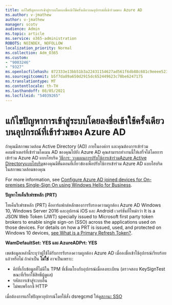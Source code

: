 ```yaml
---
title: แก้ไขปัญหาการเข้าสู่ระบบโดยลงชื่อเข้าใช้ครั้งเดียวบนอุปกรณ์ที่เข้าร่วมของ Azure AD
ms.author: v-jmathew
author: v-jmathew
manager: scotv
audience: Admin
ms.topic: article
ms.service: o365-administration
ROBOTS: NOINDEX, NOFOLLOW
localization_priority: Normal
ms.collection: Adm_O365
ms.custom:
- "9003246"
- "9327"
ms.openlocfilehash: 872333e13bb51b3a22431154627ad561f6db88c681c9eeee523fdd09e58c0371
ms.sourcegitcommit: b5f7da89a650d2915dc652449623c78be6247175
ms.translationtype: MT
ms.contentlocale: th-TH
ms.lasthandoff: 08/05/2021
ms.locfileid: "54039265"
---
```

# <a name="troubleshoot-single-sign-on-for-azure-ad-joined-devices"></a>แก้ไขปัญหาการเข้าสู่ระบบโดยลงชื่อเข้าใช้ครั้งเดียวบนอุปกรณ์ที่เข้าร่วมของ Azure AD

ถ้าคุณมีสภาพแวดล้อม Active Directory (AD) ภายในองค์กร และคุณต้องการเข้าร่วมคอมพิวเตอร์ที่เข้าร่วมโดเมน AD ของคุณไปยัง Azure AD คุณสามารถทํางานนี้ให้เสร็จได้โดยการเข้าร่วม Azure AD แบบไฮบริด [วิธีการ: วางแผนการปรับใช้การเข้าร่วมAzure Active Directoryแบบไฮบริด](https://docs.microsoft.com/azure/active-directory/devices/hybrid-azuread-join-plan)ของคุณมีขั้นตอนที่เกี่ยวข้องเพื่อปรับใช้การเข้าร่วม Azure AD แบบไฮบริดในสภาพแวดล้อมของคุณ

For more information, see [Configure Azure AD joined devices for On-premises Single-Sign On using Windows Hello for Business](https://docs.microsoft.com/windows/security/identity-protection/hello-for-business/hello-hybrid-aadj-sso-base).

**ปัญหาโทเค็นรีเฟรชหลัก (PRT)**

โทเค็นรีเฟรชหลัก (PRT) คืออาร์แฟกต์หลักของการรับรองความถูกต้อง Azure AD Windows 10, Windows Server 2016 และอุปกรณ์ iOS และ Android เวอร์ชันที่ใหม่กว่า It is a JSON Web Token (JWT) specially issued to Microsoft first party token brokers to enable single sign-on (SSO) across the applications used on those devices. For details on how a PRT is issued, used, and protected on Windows 10 devices, [see What is a Primary Refresh Token?](https://docs.microsoft.com/azure/active-directory/devices/concept-primary-refresh-token).

**WamDefaultSet: YES และ AzureADPrt: YES**

เขตข้อมูลเหล่านี้ระบุว่าผู้ใช้ได้รับการรับรองความถูกต้อง Azure AD เมื่อลงชื่อเข้าใช้อุปกรณ์เรียบร้อยแล้วหรือไม่ ถ้าค่าเป็น **ไม่ใช่** อาจเป็นเพราะ:

- คีย์ที่เก็บข้อมูลที่ไม่ดีใน TPM ที่เชื่อมโยงกับอุปกรณ์เมื่อลงทะเบียน (ตรวจสอบ KeySignTest ขณะที่เรียกใช้สิทธิ์ผู้ดูแล)
- รหัสการเข้าสู่ระบบอื่น
- ไม่พบพร็อกซี HTTP

เมื่อต้องการแก้ไขปัญหาอุปกรณ์โดยใช้สั่ง dsregcmd ให้ดู[สถานะ SSO](https://docs.microsoft.com/azure/active-directory/devices/troubleshoot-device-dsregcmd#sso-state)
